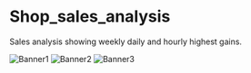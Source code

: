 # Shop_sales_analysis
 Sales analysis showing weekly daily and hourly highest gains.




![Banner1](https://github.com/mertgrbn/Shop_sales_analysis/blob/main/PowerBI1.png)
![Banner2](https://github.com/mertgrbn/Shop_sales_analysis/blob/main/PowerBI2.png)
![Banner3](https://github.com/mertgrbn/Shop_sales_analysis/blob/main/SQL1.png)
